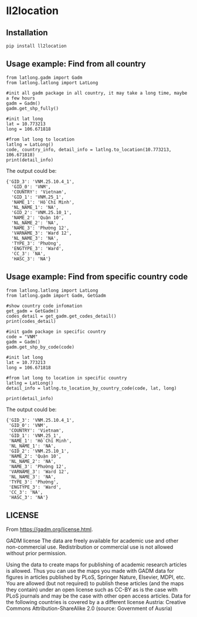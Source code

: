# ll2location

## **Installation**
``pip install ll2location``

## **Usage example: Find from all country**
```
from latlong.gadm import Gadm
from latlong.latlong import LatLong

#init all gadm package in all country, it may take a long time, maybe a few hours
gadm = Gadm()  
gadm.get_shp_fully()

#init lat long
lat = 10.773213
long = 106.671818

#from lat long to location
latlng = LatLong()
code, country_info, detail_info = latlng.to_location(10.773213, 106.671818)
print(detail_info)
```
The output could be:
```
{'GID_3': 'VNM.25.10.4_1',
  'GID_0': 'VNM',
  'COUNTRY': 'Vietnam',
  'GID_1': 'VNM.25_1',
  'NAME_1': 'Hồ Chí Minh',
  'NL_NAME_1': 'NA',
  'GID_2': 'VNM.25.10_1',
  'NAME_2': 'Quận 10',
  'NL_NAME_2': 'NA',
  'NAME_3': 'Phường 12',
  'VARNAME_3': 'Ward 12',
  'NL_NAME_3': 'NA',
  'TYPE_3': 'Phường',
  'ENGTYPE_3': 'Ward',
  'CC_3': 'NA',
  'HASC_3': 'NA'}
```

## **Usage example: Find from specific country code**

```
from latlong.latlong import LatLong
from latlong.gadm import Gadm, GetGadm

#show country code infomation
get_gadm = GetGadm()
codes_detail = get_gadm.get_codes_detail()
print(codes_detail)

#init gadm package in specific country
code = "VNM"
gadm = Gadm()
gadm.get_shp_by_code(code)

#init lat long
lat = 10.773213
long = 106.671818

#from lat long to location in specific country
latlng = LatLong()
detail_info = latlng.to_location_by_country_code(code, lat, long)

print(detail_info)
```
The output could be:
```
{'GID_3': 'VNM.25.10.4_1',
 'GID_0': 'VNM',
 'COUNTRY': 'Vietnam',
 'GID_1': 'VNM.25_1',
 'NAME_1': 'Hồ Chí Minh',
 'NL_NAME_1': 'NA',
 'GID_2': 'VNM.25.10_1',
 'NAME_2': 'Quận 10',
 'NL_NAME_2': 'NA',
 'NAME_3': 'Phường 12',
 'VARNAME_3': 'Ward 12',
 'NL_NAME_3': 'NA',
 'TYPE_3': 'Phường',
 'ENGTYPE_3': 'Ward',
 'CC_3': 'NA',
 'HASC_3': 'NA'}
```

## **LICENSE**
From https://gadm.org/license.html.

GADM license
The data are freely available for academic use and other non-commercial use. Redistribution or commercial use is not allowed without prior permission.

Using the data to create maps for publishing of academic research articles is allowed. Thus you can use the maps you made with GADM data for figures in articles published by PLoS, Springer Nature, Elsevier, MDPI, etc. You are allowed (but not required) to publish these articles (and the maps they contain) under an open license such as CC-BY as is the case with PLoS journals and may be the case with other open access articles. Data for the following countries is covered by a a different license Austria: Creative Commons Attribution-ShareAlike 2.0 (source: Government of Ausria)
